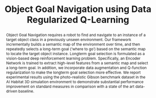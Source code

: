 ---
layout: project-page-new
title: "Object Goal Navigation using Data Regularized Q-Learning"
authors:
  - name: Nandiraju Gireesh
    sup: 1
  - name: D. A. Sasi Kiran
    sup: 1
  - name: Snehasis Banerjee
    sup: 2
  - name: Mohan Sridharan
    sup: 3
  - name: Brojeshwar Bhowmick
    sup: 2
  - name: Madhava Krishna
    sup: 1
affiliations:
  - name: Robotics Research Center, IIIT Hyderabad, India
    link: https://robotics.iiit.ac.in
    sup: 1
  - name: TCS Research, Tata Consultancy Services, India
    link: #
    sup: 2
  - name: Intelligent Robotics Lab, University of Birmingham, UK
    link: #
    sup: 3
permalink: /publications/2022/Nandiraju_Object-Goal/
abstract: "Object Goal Navigation requires a robot to find and navigate to an instance of a target object class in a previously unseen environment. Our framework incrementally builds a semantic map of the environment over time, and then repeatedly selects a long-term goal (’where to go’) based on the semantic map to locate the target object instance. Longterm goal selection is formulated as a vision-based deep reinforcement learning problem. Specifically, an Encoder Network
is trained to extract high-level features from a semantic map and select a long-term goal. In addition, we incorporate data augmentation and Q-function regularization to make the longterm goal selection more effective. We report experimental results using the photo-realistic Gibson benchmark dataset in the AI Habitat 3D simulation environment to demonstrate substantial performance improvement on standard measures in comparison with a state of the art data-driven baseline."
project_page: https://user432.github.io/objnav-drq/
paper: https://arxiv.org/pdf/2208.13009.pdf
#code: https://user432.github.io/objnav-drq/ 
#supplement: https://iiitaphyd-my.sharepoint.com/personal/avneesh_mishra_research_iiit_ac_in/Documents/Forms/All.aspx?RootFolder=%2Fpersonal%2Favneesh%5Fmishra%5Fresearch%5Fiiit%5Fac%5Fin%2FDocuments%2FRRC%2FOpposing%20View%20Loop%20Closure%2FE2CNN%2FPresented%20Material%2FReF%20Paper&FolderCTID=0x012000A1AB309DA2EB7542856220193D0C0808
#video: https://robotics.iiit.ac.in/publications/2020/deep-mpc-for-visual-servoing/video.mp4
iframe: https://www.youtube.com/embed/3sXMWB8Rzo4
---